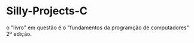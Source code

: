 # Silly-Projects-C

o "livro" em  questão é o "fundamentos da programção de  computadores" 2º edição.
